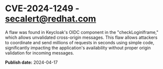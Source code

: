 # CVE-2024-1249 - secalert@redhat.com

A flaw was found in Keycloak's OIDC component in the "checkLoginIframe," which allows unvalidated cross-origin messages. This flaw allows attackers to coordinate and send millions of requests in seconds using simple code, significantly impacting the application's availability without proper origin validation for incoming messages.

**Publish date:** 2024-04-17
